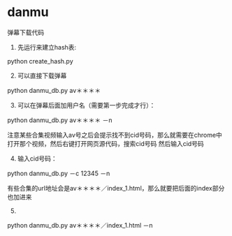 # danmu
弹幕下载代码
1. 先运行来建立hash表:

python create_hash.py

2. 可以直接下载弹幕

python danmu_db.py av＊＊＊＊

3. 可以在弹幕后面加用户名（需要第一步完成才行）：

python danmu_db.py av＊＊＊＊ －n

注意某些合集视频输入av号之后会提示找不到cid号码，那么就需要在chrome中打开那个视频，然后右键打开网页源代码，搜索cid号码
然后输入cid号码

4. 输入cid号码：

python danmu_db.py －c 12345 －n

有些合集的url地址会是av＊＊＊＊／index_1.html，那么就要把后面的index部分也加进来

5.
python danmu_db.py av＊＊＊＊／index_1.html －n
